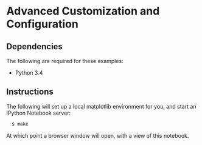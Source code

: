 # Advanced Customization and Configuration


## Dependencies

The following are required for these examples:

 * Python 3.4


## Instructions

The following will set up a local matplotlib environment for you, and start an
IPython Notebook server:

```bash
  $ make
```

At which point a browser window will open, with a view of this notebook.
